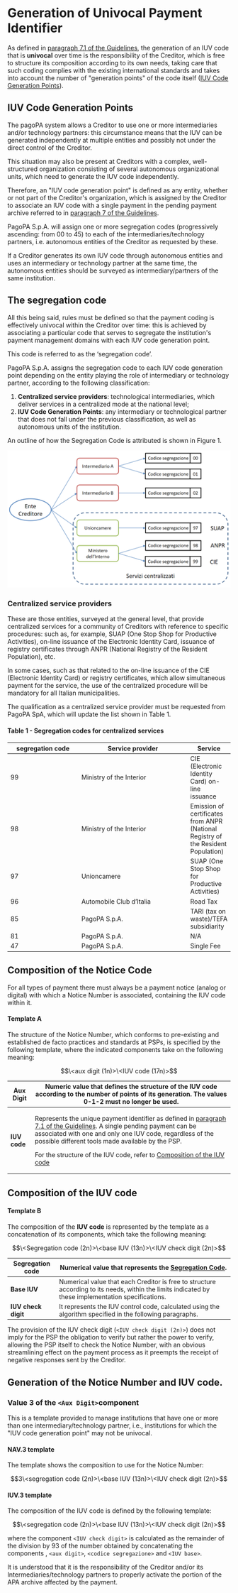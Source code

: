 # Generation of Univocal Payment Identifier

As defined in [paragraph 7.1 of the Guidelines](https://www.gazzettaufficiale.it/eli/id/2018/07/03/18A04494/sg), the generation of an IUV code that is **univocal** over time is the responsibility of the Creditor, which is free to structure its composition according to its own needs, taking care that such coding complies with the existing international standards and takes into account the number of "generation points" of the code itself ([IUV Code Generation Points](generation-of-univocal-payment-identifier.md#punti-di-generazione-del-codice-iuv)).

## **IUV Code Generation Points**

The pagoPA system allows a Creditor to use one or more intermediaries and/or technology partners: this circumstance means that the IUV can be generated independently at multiple entities and possibly not under the direct control of the Creditor.

This situation may also be present at Creditors with a complex, well-structured organization consisting of several autonomous organizational units, which need to generate the IUV code independently.

Therefore, an "IUV code generation point" is defined as any entity, whether or not part of the Creditor's organization, which is assigned by the Creditor to associate an IUV code with a single payment in the pending payment archive referred to in [paragraph 7 of the Guidelines](https://www.gazzettaufficiale.it/eli/id/2018/07/03/18A04494/sg).

PagoPA S.p.A. will assign one or more segregation codes (progressively ascending: from 00 to 45) to each of the intermediaries/technology partners, i.e. autonomous entities of the Creditor as requested by these.

If a Creditor generates its own IUV code through autonomous entities and uses an intermediary or technology partner at the same time, the autonomous entities should be surveyed as intermediary/partners of the same institution.

## **The segregation code**

All this being said, rules must be defined so that the payment coding is effectively univocal within the Creditor over time: this is achieved by associating a particular code that serves to segregate the institution's payment management domains with each IUV code generation point.

This code is referred to as the ‘segregation code’.

PagoPA S.p.A. assigns the segregation code to each IUV code generation point depending on the entity playing the role of intermediary or technology partner, according to the following classification:

1. **Centralized service providers**: technological intermediaries, which deliver services in a centralized mode at the national level;
2. **IUV Code Generation Points**: any intermediary or technological partner that does not fall under the previous classification, as well as autonomous units of the institution.

An outline of how the Segregation Code is attributed is shown in Figure 1.

![Figure 1 - Assignment of the Segregation Code.](../.gitbook/assets/image.png)

### **Centralized service providers**

These are those entities, surveyed at the general level, that provide centralized services for a community of Creditors with reference to specific procedures: such as, for example, SUAP (One Stop Shop for Productive Activities), on-line issuance of the Electronic Identity Card, issuance of registry certificates through ANPR (National Registry of the Resident Population), etc.

In some cases, such as that related to the on-line issuance of the CIE (Electronic Identity Card) or registry certificates, which allow simultaneous payment for the service, the use of the centralized procedure will be mandatory for all Italian municipalities.

The qualification as a centralized service provider must be requested from PagoPA SpA, which will update the list shown in Table 1.

#### Table 1 - Segregation codes for centralized services

<table><thead><tr><th width="157.3560034943871">segregation code</th><th width="256.4239379394335">Service provider</th><th>Service</th></tr></thead><tbody><tr><td>99</td><td>Ministry of the Interior</td><td>CIE (Electronic Identity Card) on-line issuance</td></tr><tr><td>98</td><td>Ministry of the Interior</td><td>Emission of certificates from ANPR (National Registry of the Resident Population)</td></tr><tr><td>97</td><td>Unioncamere</td><td>SUAP (One Stop Shop for Productive Activities)</td></tr><tr><td>96</td><td>Automobile Club d’Italia</td><td>Road Tax</td></tr><tr><td>85</td><td>PagoPA S.p.A.</td><td>TARI (tax on waste)/TEFA subsidiarity</td></tr><tr><td>81</td><td>PagoPA S.p.A.</td><td>N/A</td></tr><tr><td>47</td><td>PagoPA S.p.A.</td><td>Single Fee</td></tr></tbody></table>

## Composition of the Notice Code

For all types of payment there must always be a payment notice (analog or digital) with which a Notice Number is associated, containing the IUV code within it.

#### Template A

The structure of the Notice Number, which conforms to pre-existing and established de facto practices and standards at PSPs, is specified by the following template, where the indicated components take on the following meaning:

$$\<aux digit (1n)>\<IUV code (17n)>$$

| **Aux Digit** | Numeric value that defines the structure of the IUV code according to the number of points of its generation. **The values 0-1-2 must no longer be used**.                                                                                                                                                                                                                                                                                                                                        |
| ------------- | ------------------------------------------------------------------------------------------------------------------------------------------------------------------------------------------------------------------------------------------------------------------------------------------------------------------------------------------------------------------------------------------------------------------------------------------------------------------------------------------------- |
| **IUV code**  | <p>Represents the unique payment identifier as defined in <a href="https://www.gazzettaufficiale.it/eli/id/2018/07/03/18A04494/sg">paragraph 7.1 of the Guidelines</a>. A single pending payment can be associated with one and only one IUV code, regardless of the possible different tools made available by the PSP.</p><p>For the structure of the IUV code, refer to <a href="generation-of-univocal-payment-identifier.md#composizione-del-codice-iuv">Composition of the IUV code</a></p> |

## **Composition of the IUV code**

#### Template B

The composition of the **IUV code** is represented by the template as a concatenation of its components, which take the following meaning:

$$\<Segregation code (2n)>\<base IUV (13n)>\<IUV check digit (2n)>$$

| **Segregation code** | Numerical value that represents the [Segregation Code](generation-of-univocal-payment-identifier.md#il-codice-di-segregazione).                     |
| -------------------- | --------------------------------------------------------------------------------------------------------------------------------------------------- |
| **Base IUV**         | Numerical value that each Creditor is free to structure according to its needs, within the limits indicated by these implementation specifications. |
| **IUV check digit**  | It represents the IUV control code, calculated using the algorithm specified in the following paragraphs.                                           |

The provision of the IUV check digit (`<IUV check digit (2n)>`) does not imply for the PSP the obligation to verify but rather the power to verify, allowing the PSP itself to check the Notice Number, with an obvious streamlining effect on the payment process as it preempts the receipt of negative responses sent by the Creditor.

## **Generation of the Notice Number and IUV code.**

### **Value 3 of the `<Aux Digit>`component**

This is a template provided to manage institutions that have one or more than one intermediary/technology partner, i.e., institutions for which the "IUV code generation point" may not be univocal.

#### NAV.3 template

The template shows the composition to use for the Notice Number:

$$3\<segregation code (2n)>\<base IUV (13n)>\<IUV check digit (2n)>$$

#### IUV.3 template

The composition of the IUV code is defined by the following template:

$$\<segregation code (2n)>\<base IUV (13n)>\<IUV check digit (2n)>$$

where the component `<IUV check digit>` is calculated as the remainder of the division by 93 of the number obtained by concatenating the components , `<aux digit>`, `<codice segregazione>` and `<IUV base>`.

It is understood that it is the responsibility of the Creditor and/or its Intermediaries/technology partners to properly activate the portion of the APA archive affected by the payment.

